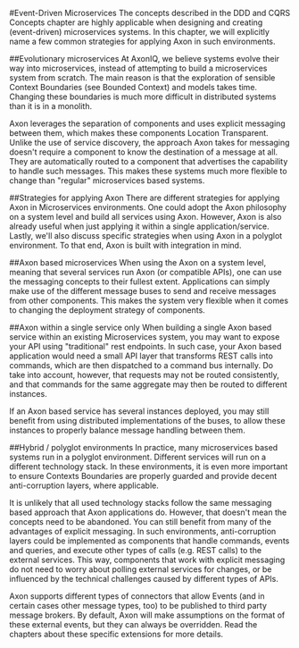 #Event-Driven Microservices
The concepts described in the DDD and CQRS Concepts chapter are highly applicable when designing and creating (event-driven) microservices systems. In this chapter, we will explicitly name a few common strategies for applying Axon in such environments.

##Evolutionary microservices
At AxonIQ, we believe systems evolve their way into microservices, instead of attempting to build a microservices system from scratch. The main reason is that the exploration of sensible Context Boundaries (see Bounded Context) and models takes time. Changing these boundaries is much more difficult in distributed systems than it is in a monolith.

Axon leverages the separation of components and uses explicit messaging between them, which makes these components Location Transparent. Unlike the use of service discovery, the approach Axon takes for messaging doesn't require a component to know the destination of a message at all. They are automatically routed to a component that advertises the capability to handle such messages. This makes these systems much more flexible to change than "regular" microservices based systems.

##Strategies for applying Axon
There are different strategies for applying Axon in Microservices environments. One could adopt the Axon philosophy on a system level and build all services using Axon. However, Axon is also already useful when just applying it within a single application/service. Lastly, we'll also discuss specific strategies when using Axon in a polyglot environment. To that end, Axon is built with integration in mind.

##Axon based microservices
When using the Axon on a system level, meaning that several services run Axon (or compatible APIs), one can use the messaging concepts to their fullest extent. Applications can simply make use of the different message buses to send and receive messages from other components. This makes the system very flexible when it comes to changing the deployment strategy of components.

##Axon within a single service only
When building a single Axon based service within an existing Microservices system, you may want to expose your API using "traditional" rest endpoints. In such case, your Axon based application would need a small API layer that transforms REST calls into commands, which are then dispatched to a command bus internally. Do take into account, however, that requests may not be routed consistently, and that commands for the same aggregate may then be routed to different instances.

If an Axon based service has several instances deployed, you may still benefit from using distributed implementations of the buses, to allow these instances to properly balance message handling between them.

##Hybrid / polyglot environments
In practice, many microservices based systems run in a polyglot environment. Different services will run on a different technology stack. In these environments, it is even more important to ensure Contexts Boundaries are properly guarded and provide decent anti-corruption layers, where applicable.

It is unlikely that all used technology stacks follow the same messaging based approach that Axon applications do. However, that doesn't mean the concepts need to be abandoned. You can still benefit from many of the advantages of explicit messaging. In such environments, anti-corruption layers could be implemented as components that handle commands, events and queries, and execute other types of calls (e.g. REST calls) to the external services. This way, components that work with explicit messaging do not need to worry about polling external services for changes, or be influenced by the technical challenges caused by different types of APIs.

Axon supports different types of connectors that allow Events (and in certain cases other message types, too) to be published to third party message brokers. By default, Axon will make assumptions on the format of these external events, but they can always be overridden. Read the chapters about these specific extensions for more details.